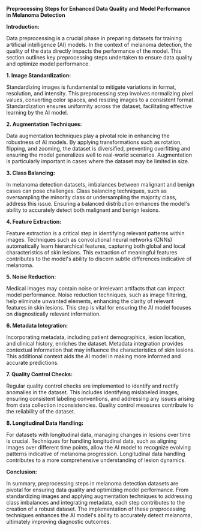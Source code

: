 **Preprocessing Steps for Enhanced Data Quality and Model Performance in Melanoma Detection**

**Introduction:**

Data preprocessing is a crucial phase in preparing datasets for training artificial intelligence (AI) models. In the context of melanoma detection, the quality of the data directly impacts the performance of the model. This section outlines key preprocessing steps undertaken to ensure data quality and optimize model performance.

**1. Image Standardization:**

Standardizing images is fundamental to mitigate variations in format, resolution, and intensity. This preprocessing step involves normalizing pixel values, converting color spaces, and resizing images to a consistent format. Standardization ensures uniformity across the dataset, facilitating effective learning by the AI model.

**2. Augmentation Techniques:**

Data augmentation techniques play a pivotal role in enhancing the robustness of AI models. By applying transformations such as rotation, flipping, and zooming, the dataset is diversified, preventing overfitting and ensuring the model generalizes well to real-world scenarios. Augmentation is particularly important in cases where the dataset may be limited in size.

**3. Class Balancing:**

In melanoma detection datasets, imbalances between malignant and benign cases can pose challenges. Class balancing techniques, such as oversampling the minority class or undersampling the majority class, address this issue. Ensuring a balanced distribution enhances the model's ability to accurately detect both malignant and benign lesions.

**4. Feature Extraction:**

Feature extraction is a critical step in identifying relevant patterns within images. Techniques such as convolutional neural networks (CNNs) automatically learn hierarchical features, capturing both global and local characteristics of skin lesions. This extraction of meaningful features contributes to the model's ability to discern subtle differences indicative of melanoma.

**5. Noise Reduction:**

Medical images may contain noise or irrelevant artifacts that can impact model performance. Noise reduction techniques, such as image filtering, help eliminate unwanted elements, enhancing the clarity of relevant features in skin lesions. This step is vital for ensuring the AI model focuses on diagnostically relevant information.

**6. Metadata Integration:**

Incorporating metadata, including patient demographics, lesion location, and clinical history, enriches the dataset. Metadata integration provides contextual information that may influence the characteristics of skin lesions. This additional context aids the AI model in making more informed and accurate predictions.

**7. Quality Control Checks:**

Regular quality control checks are implemented to identify and rectify anomalies in the dataset. This includes identifying mislabeled images, ensuring consistent labeling conventions, and addressing any issues arising from data collection inconsistencies. Quality control measures contribute to the reliability of the dataset.

**8. Longitudinal Data Handling:**

For datasets with longitudinal data, managing changes in lesions over time is crucial. Techniques for handling longitudinal data, such as aligning images over different time points, allow the AI model to recognize evolving patterns indicative of melanoma progression. Longitudinal data handling contributes to a more comprehensive understanding of lesion dynamics.

**Conclusion:**

In summary, preprocessing steps in melanoma detection datasets are pivotal for ensuring data quality and optimizing model performance. From standardizing images and applying augmentation techniques to addressing class imbalances and integrating metadata, each step contributes to the creation of a robust dataset. The implementation of these preprocessing techniques enhances the AI model's ability to accurately detect melanoma, ultimately improving diagnostic outcomes.